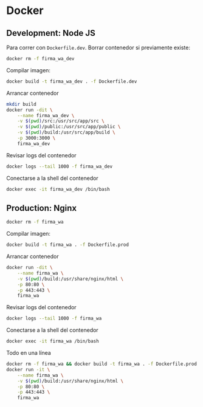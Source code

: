 # Docker

## Development: Node JS
Para correr con `Dockerfile.dev`. Borrar contenedor si previamente existe:
```bash
docker rm -f firma_wa_dev
```
Compilar imagen:
```bash
docker build -t firma_wa_dev . -f Dockerfile.dev
```
Arrancar contenedor
```bash
mkdir build
docker run -dit \
    --name firma_wa_dev \
    -v $(pwd)/src:/usr/src/app/src \
    -v $(pwd)/public:/usr/src/app/public \
    -v $(pwd)/build:/usr/src/app/build \
    -p 3000:3000 \
    firma_wa_dev
```
Revisar logs del contenedor
```bash
docker logs --tail 1000 -f firma_wa_dev 
```
Conectarse a la shell del contenedor
```bash
docker exec -it firma_wa_dev /bin/bash
```

## Production: Nginx
```bash
docker rm -f firma_wa
```
Compilar imagen:
```bash
docker build -t firma_wa . -f Dockerfile.prod
```
Arrancar contenedor
```bash
docker run -dit \
    --name firma_wa \
    -v $(pwd)/build:/usr/share/nginx/html \
    -p 80:80 \
    -p 443:443 \
    firma_wa
```
Revisar logs del contenedor
```bash
docker logs --tail 1000 -f firma_wa 
```
Conectarse a la shell del contenedor
```bash
docker exec -it firma_wa /bin/bash
```

Todo en una línea
```bash
docker rm -f firma_wa && docker build -t firma_wa . -f Dockerfile.prod && \
docker run -it \
    --name firma_wa \
    -v $(pwd)/build:/usr/share/nginx/html \
    -p 80:80 \
    -p 443:443 \
    firma_wa
```
